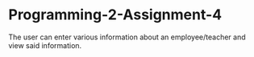 # Programming-2-Assignment-4

The user can enter various information about an employee/teacher and view said information. 
